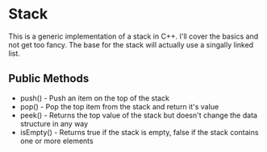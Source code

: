 # Stack

This is a generic implementation of a stack in C++. I'll cover the basics and not get too fancy. The base for the stack will actually use a singally linked list.

## Public Methods

* push()    - Push an item on the top of the stack
* pop()     - Pop the top item from the stack and return it's value
* peek()    - Returns the top value of the stack but doesn't change the data structure in any way
* isEmpty() - Returns true if the stack is empty, false if the stack contains one or more elements